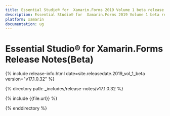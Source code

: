 ```yaml
---
title: Essential Studio® for  Xamarin.Forms 2019 Volume 1 beta release Release Notes  
description: Essential Studio® for  Xamarin.Forms 2019 Volume 1 beta release Release Notes  
platform: xamarin
documentation: ug
---
```


# Essential Studio® for  Xamarin.Forms  Release Notes(Beta)

{% include release-info.html date=site.releasedate.2019_vol_1_beta  version="v17.1.0.32" %} 


{% directory path: _includes/release-notes/v17.1.0.32 %}

{% include {{file.url}} %}

{% enddirectory %}